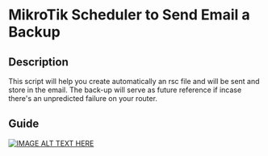 # MikroTik Scheduler to Send Email a Backup

## Description
This script will help you create automatically an rsc file and will be sent and store in the email. The back-up will serve as future reference if incase there's an unpredicted failure on your router.

## Guide
[![IMAGE ALT TEXT HERE](https://img.youtube.com/vi/q7velJx7gG8/0.jpg)](https://www.youtube.com/watch?v=q7velJx7gG8)
